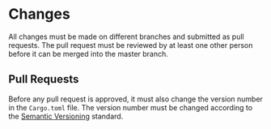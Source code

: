 # Changes

All changes must be made on different branches and submitted as pull requests. The pull request must be reviewed by at least one other person before it can be merged into the master branch.

## Pull Requests

Before any pull request is approved, it must also change the version number in the `Cargo.toml` file. The version number must be changed according to the [Semantic Versioning](https://semver.org/) standard.
